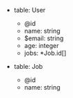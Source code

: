 * table: User
    * @id
    * name: string
    * $email: string
    * age: integer
    * jobs: *Job.id[]

* table: Job
    * @id
    * name: string
